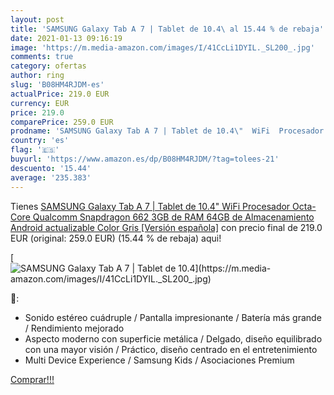 ```yaml
---
layout: post
title: 'SAMSUNG Galaxy Tab A 7 | Tablet de 10.4\ al 15.44 % de rebaja'
date: 2021-01-13 09:16:19
image: 'https://m.media-amazon.com/images/I/41CcLi1DYIL._SL200_.jpg'
comments: true
category: ofertas
author: ring
slug: 'B08HM4RJDM-es'
actualPrice: 219.0 EUR
currency: EUR
price: 219.0
comparePrice: 259.0 EUR
prodname: 'SAMSUNG Galaxy Tab A 7 | Tablet de 10.4\"  WiFi  Procesador Octa-Core Qualcomm Snapdragon 662  3GB de RAM  64GB de Almacenamiento  Android actualizable  Color Gris [Versión española]'
country: 'es'
flag: '🇪🇸'
buyurl: 'https://www.amazon.es/dp/B08HM4RJDM/?tag=tolees-21'
descuento: '15.44'
average: '235.383'
---
```


Tienes [SAMSUNG Galaxy Tab A 7 | Tablet de 10.4\"  WiFi  Procesador Octa-Core Qualcomm Snapdragon 662  3GB de RAM  64GB de Almacenamiento  Android actualizable  Color Gris [Versión española]](https://www.amazon.es/dp/B08HM4RJDM/?tag=tolees-21) con precio final de  219.0 EUR (original: 259.0 EUR) (15.44 %  de rebaja) aqui!

[![SAMSUNG Galaxy Tab A 7 | Tablet de 10.4\](https://m.media-amazon.com/images/I/41CcLi1DYIL._SL200_.jpg)](https://www.amazon.es/dp/B08HM4RJDM/?tag=tolees-21)

🔎:

- Sonido estéreo cuádruple / Pantalla impresionante / Batería más grande / Rendimiento mejorado
- Aspecto moderno con superficie metálica / Delgado, diseño equilibrado con una mayor visión / Práctico, diseño centrado en el entretenimiento
- Multi Device Experience / Samsung Kids / Asociaciones Premium

[Comprar!!!](https://www.amazon.es/dp/B08HM4RJDM/?tag=tolees-21)
